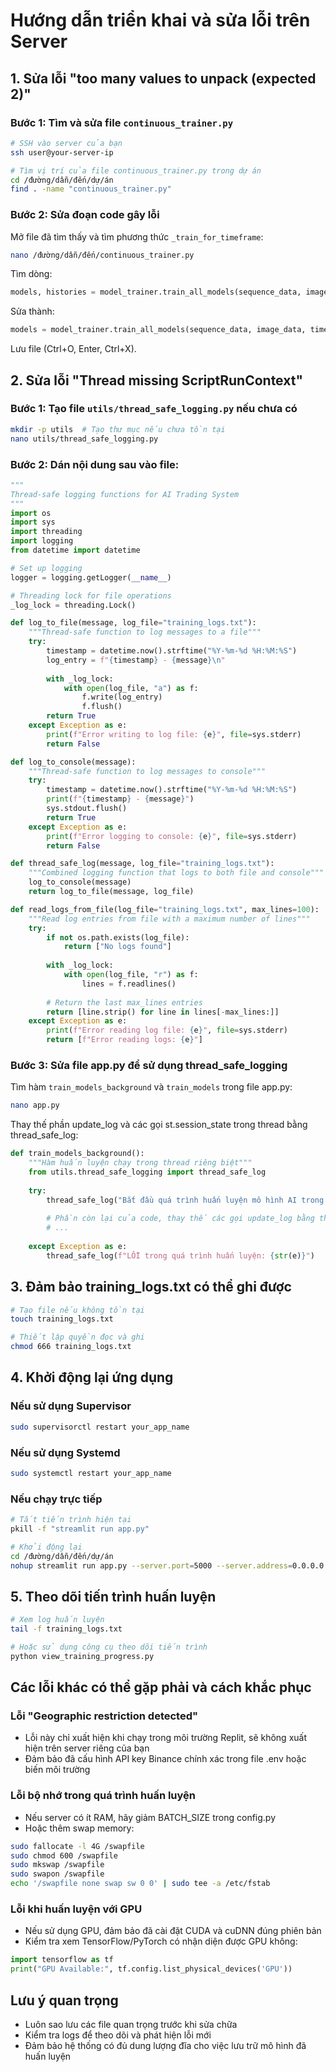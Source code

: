 # Hướng dẫn triển khai và sửa lỗi trên Server

## 1. Sửa lỗi "too many values to unpack (expected 2)"

### Bước 1: Tìm và sửa file `continuous_trainer.py`
```bash
# SSH vào server của bạn
ssh user@your-server-ip

# Tìm vị trí của file continuous_trainer.py trong dự án
cd /đường/dẫn/đến/dự/án
find . -name "continuous_trainer.py"
```

### Bước 2: Sửa đoạn code gây lỗi
Mở file đã tìm thấy và tìm phương thức `_train_for_timeframe`:

```bash
nano /đường/dẫn/đến/continuous_trainer.py
```

Tìm dòng:
```python
models, histories = model_trainer.train_all_models(sequence_data, image_data, timeframe=timeframe)
```

Sửa thành:
```python
models = model_trainer.train_all_models(sequence_data, image_data, timeframe=timeframe)
```

Lưu file (Ctrl+O, Enter, Ctrl+X).

## 2. Sửa lỗi "Thread missing ScriptRunContext"

### Bước 1: Tạo file `utils/thread_safe_logging.py` nếu chưa có
```bash
mkdir -p utils  # Tạo thư mục nếu chưa tồn tại
nano utils/thread_safe_logging.py
```

### Bước 2: Dán nội dung sau vào file:
```python
"""
Thread-safe logging functions for AI Trading System
"""
import os
import sys
import threading
import logging
from datetime import datetime

# Set up logging
logger = logging.getLogger(__name__)

# Threading lock for file operations
_log_lock = threading.Lock()

def log_to_file(message, log_file="training_logs.txt"):
    """Thread-safe function to log messages to a file"""
    try:
        timestamp = datetime.now().strftime("%Y-%m-%d %H:%M:%S")
        log_entry = f"{timestamp} - {message}\n"
        
        with _log_lock:
            with open(log_file, "a") as f:
                f.write(log_entry)
                f.flush()
        return True
    except Exception as e:
        print(f"Error writing to log file: {e}", file=sys.stderr)
        return False

def log_to_console(message):
    """Thread-safe function to log messages to console"""
    try:
        timestamp = datetime.now().strftime("%Y-%m-%d %H:%M:%S")
        print(f"{timestamp} - {message}")
        sys.stdout.flush()
        return True
    except Exception as e:
        print(f"Error logging to console: {e}", file=sys.stderr)
        return False

def thread_safe_log(message, log_file="training_logs.txt"):
    """Combined logging function that logs to both file and console"""
    log_to_console(message)
    return log_to_file(message, log_file)

def read_logs_from_file(log_file="training_logs.txt", max_lines=100):
    """Read log entries from file with a maximum number of lines"""
    try:
        if not os.path.exists(log_file):
            return ["No logs found"]
            
        with _log_lock:
            with open(log_file, "r") as f:
                lines = f.readlines()
                
        # Return the last max_lines entries
        return [line.strip() for line in lines[-max_lines:]]
    except Exception as e:
        print(f"Error reading log file: {e}", file=sys.stderr)
        return [f"Error reading logs: {e}"]
```

### Bước 3: Sửa file app.py để sử dụng thread_safe_logging

Tìm hàm `train_models_background` và `train_models` trong file app.py:

```bash
nano app.py
```

Thay thế phần update_log và các gọi st.session_state trong thread bằng thread_safe_log:

```python
def train_models_background():
    """Hàm huấn luyện chạy trong thread riêng biệt"""
    from utils.thread_safe_logging import thread_safe_log
    
    try:
        thread_safe_log("Bắt đầu quá trình huấn luyện mô hình AI trong nền...")
        
        # Phần còn lại của code, thay thế các gọi update_log bằng thread_safe_log
        # ...
        
    except Exception as e:
        thread_safe_log(f"LỖI trong quá trình huấn luyện: {str(e)}")
```

## 3. Đảm bảo training_logs.txt có thể ghi được

```bash
# Tạo file nếu không tồn tại
touch training_logs.txt

# Thiết lập quyền đọc và ghi
chmod 666 training_logs.txt
```

## 4. Khởi động lại ứng dụng

### Nếu sử dụng Supervisor

```bash
sudo supervisorctl restart your_app_name
```

### Nếu sử dụng Systemd

```bash
sudo systemctl restart your_app_name
```

### Nếu chạy trực tiếp

```bash
# Tắt tiến trình hiện tại
pkill -f "streamlit run app.py"

# Khởi động lại
cd /đường/dẫn/đến/dự/án
nohup streamlit run app.py --server.port=5000 --server.address=0.0.0.0 > streamlit.log 2>&1 &
```

## 5. Theo dõi tiến trình huấn luyện

```bash
# Xem log huấn luyện
tail -f training_logs.txt

# Hoặc sử dụng công cụ theo dõi tiến trình
python view_training_progress.py
```

## Các lỗi khác có thể gặp phải và cách khắc phục

### Lỗi "Geographic restriction detected"
- Lỗi này chỉ xuất hiện khi chạy trong môi trường Replit, sẽ không xuất hiện trên server riêng của bạn
- Đảm bảo đã cấu hình API key Binance chính xác trong file .env hoặc biến môi trường

### Lỗi bộ nhớ trong quá trình huấn luyện
- Nếu server có ít RAM, hãy giảm BATCH_SIZE trong config.py
- Hoặc thêm swap memory:

```bash
sudo fallocate -l 4G /swapfile
sudo chmod 600 /swapfile
sudo mkswap /swapfile
sudo swapon /swapfile
echo '/swapfile none swap sw 0 0' | sudo tee -a /etc/fstab
```

### Lỗi khi huấn luyện với GPU
- Nếu sử dụng GPU, đảm bảo đã cài đặt CUDA và cuDNN đúng phiên bản
- Kiểm tra xem TensorFlow/PyTorch có nhận diện được GPU không:

```python
import tensorflow as tf
print("GPU Available:", tf.config.list_physical_devices('GPU'))
```

## Lưu ý quan trọng
- Luôn sao lưu các file quan trọng trước khi sửa chữa
- Kiểm tra logs để theo dõi và phát hiện lỗi mới
- Đảm bảo hệ thống có đủ dung lượng đĩa cho việc lưu trữ mô hình đã huấn luyện